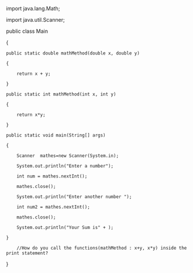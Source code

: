 import java.lang.Math;

import java.util.Scanner;

public class Main

{

    public static double mathMethod(double x, double y)
    
    {
    
        return x + y;
        
    }
    
    public static int mathMethod(int x, int y)
    
    {
    
        return x*y;
        
    }
    
    public static void main(String[] args)
    
    {
    
        Scanner  mathes=new Scanner(System.in);
        
		System.out.println("Enter a number");
    
		int num = mathes.nextInt();
    
		mathes.close();
    
		System.out.println("Enter another number ");
    
		int num2 = mathes.nextInt();
    
		mathes.close();
    
		System.out.println("Your Sum is" + );
    
    }
    
        //How do you call the functions(mathMethod : x+y, x*y) inside the print statement?
        
}
